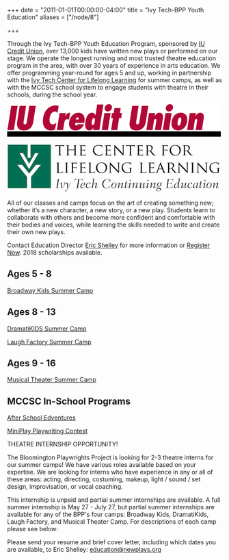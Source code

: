 +++
date = "2011-01-01T00:00:00-04:00"
title = "Ivy Tech-BPP Youth Education"
aliases = ["/node/8"]

+++


<!-- REFERENCES -->


[iucu_link]: https://www.iucu.org/
[iucu_logo]: iucu_logo.png (IU Credit Union)
[cll_link]: https://www.ivytech.edu/bloomington/cll/
[cll_logo]: CLL_black_green_noborder.jpg (Ivy Tech Center for Lifelong Learning)

Through the Ivy Tech-BPP Youth Education Program, sponsored by [IU Credit Union][iucu_link], over 13,000 kids have written new plays or performed on our stage. We operate the longest running and most trusted theatre education program in the area, with over 30 years of experience in arts education. We offer programming year-round for ages 5 and up, working in partnership with the [Ivy Tech Center for Lifelong Learning][cll_link] for summer camps, as well as with the MCCSC school system to engage students with theatre in their schools, during the school year.

[![IU Credit Union][iucu_logo]][iucu_link]

[![Ivy Tech Center for Lifelong Learning][cll_logo]][cll_link]

All of our classes and camps focus on the art of creating something new; whether it’s a new character, a new story, or a new play. Students learn to collaborate with others and become more confident and comfortable with their bodies and voices, while learning the skills needed to write and create their own new plays.

Contact Education Director [Eric Shelley](mailto:education@newplays.org) for more information or [Register Now](http://services.bloomington.ivytech.edu/cll_local/cll_registration_form.html). 2018 scholarships available.


## Ages 5 - 8

[Broadway Kids Summer Camp](broadway-kids)

## Ages 8 - 13

[DramatiKIDS Summer Camp](dramatikids)

[Laugh Factory Summer Camp](laugh-factory)

## Ages 9 - 16

[Musical Theater Summer Camp](musical-theater-camp)

## MCCSC In-School Programs

[After School Edventures](after-school-edventures)

[MiniPlay Playwriting Contest](miniplay-playwriting-contest)

THEATRE INTERNSHIP OPPORTUNITY!

The Bloomington Playwrights Project is looking for 2-3 theatre interns for our summer camps! We have various roles available based on your expertise. We are looking for interns who have experience in any or all of these areas: acting, directing, costuming, makeup, light / sound / set design, improvisation, or vocal coaching.

This internship is unpaid and partial summer internships are available. A full summer internship is May 27 - July 27, but partial summer internships are available for any of the BPP's four camps: Broadway Kids, DramatiKids, Laugh Factory, and Musical Theater Camp. For descriptions of each camp please see below:

Please send your resume and brief cover letter, including which dates you are available, to Eric Shelley: [education@newplays.org](mailto:education@newplays.org)

